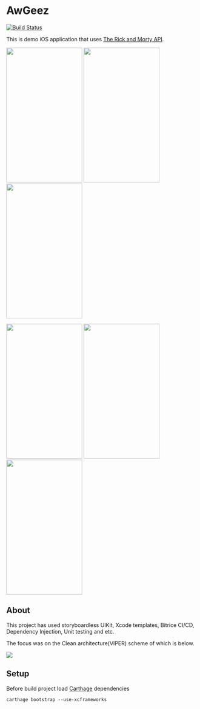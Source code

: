 # AwGeez

[![Build Status](https://app.bitrise.io/app/7749c1e6-0b95-4500-b231-b16fff7b16c3/status.svg?token=QaprL5kGjUZjwGuyUfLrTw&branch=main)](https://app.bitrise.io/app/7749c1e6-0b95-4500-b231-b16fff7b16c3)

This is demo iOS application that uses [The Rick and Morty API].

[The Rick and Morty API]: https://rickandmortyapi.com

<p>
    <img src="./ReadmeSources/demo.gif" width="200" height="355">
    <img src="./ReadmeSources/screenshot-character-grid.png" width="200" height="355">
    <img src="./ReadmeSources/screenshot-character-table.png" width="200" height="355">
</p>

<p>
    <img src="./ReadmeSources/screenshot-character.png" width="200" height="355">
    <img src="./ReadmeSources/screenshot-episode.png" width="200" height="355">
    <img src="./ReadmeSources/screenshot-location.png" width="200" height="355">
</p>

## About

This project has used storyboardless UIKit, Xcode templates, Bitrice CI/CD, Dependency Injection, Unit testing and etc.

The focus was on the Clean architecture(VIPER) scheme of which is below.

<p>
    <img src="https://github.com/null-z/AwGeez/blob/readme/ReadmeSources/architecture.png">
</p>

## Setup

Before build project load [Carthage](https://github.com/Carthage/Carthage) dependencies

```
carthage bootstrap --use-xcframeworks
```
